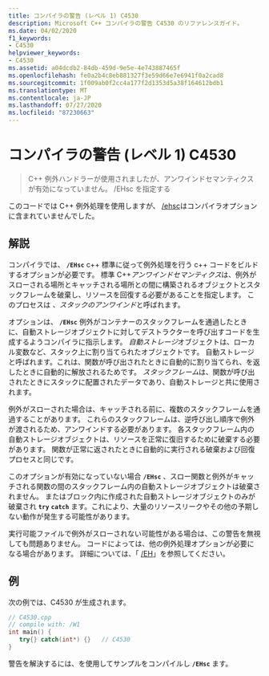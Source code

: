 ```yaml
---
title: コンパイラの警告 (レベル 1) C4530
description: Microsoft C++ コンパイラの警告 C4530 のリファレンスガイド。
ms.date: 04/02/2020
f1_keywords:
- C4530
helpviewer_keywords:
- C4530
ms.assetid: a04dcdb2-84db-459d-9e5e-4e743887465f
ms.openlocfilehash: fe0a2b4c8eb881327f3e59d66e7e6941f0a2cad8
ms.sourcegitcommit: 1f009ab0f2cc4a177f2d1353d5a38f164612bdb1
ms.translationtype: MT
ms.contentlocale: ja-JP
ms.lasthandoff: 07/27/2020
ms.locfileid: "87230663"
---
```

# <a name="compiler-warning-level-1-c4530"></a>コンパイラの警告 (レベル 1) C4530

> C++ 例外ハンドラーが使用されましたが、アンワインドセマンティクスが有効になっていません。 /EHsc を指定する

このコードでは C++ 例外処理を使用しますが、 [/ehsc](../../build/reference/eh-exception-handling-model.md)はコンパイラオプションに含まれていませんでした。

## <a name="remarks"></a>解説

コンパイラでは、 **`/EHsc`** c++ 標準に従って例外処理を行う c++ コードをビルドするオプションが必要です。 標準 C++*アンワインドセマンティクス*は、例外がスローされる場所とキャッチされる場所との間に構築されるオブジェクトとスタックフレームを破棄し、リソースを回復する必要があることを指定します。 このプロセスは *、スタックのアンワインド*と呼ばれます。

オプションは、 **`/EHsc`** 例外がコンテナーのスタックフレームを通過したときに、自動ストレージオブジェクトに対してデストラクターを呼び出すコードを生成するようコンパイラに指示します。 *自動ストレージ*オブジェクトは、ローカル変数など、スタック上に割り当てられたオブジェクトです。 自動ストレージと呼ばれます。これは、関数が呼び出されたときに自動的に割り当てられ、を返したときに自動的に解放されるためです。 *スタックフレーム*は、関数が呼び出されたときにスタックに配置されたデータであり、自動ストレージと共に使用されます。

例外がスローされた場合は、キャッチされる前に、複数のスタックフレームを通過することがあります。 これらのスタックフレームは、逆呼び出し順序で例外が渡されるため、アンワインドする必要があります。 各スタックフレーム内の自動ストレージオブジェクトは、リソースを正常に復旧するために破棄する必要があります。 関数が正常に返されたときに自動的に実行される破棄および回復プロセスと同じです。

このオプションが有効になっていない場合 **`/EHsc`** 、スロー関数と例外がキャッチされる関数の間のスタックフレーム内の自動ストレージオブジェクトは破棄されません。 またはブロック内に作成された自動ストレージオブジェクトのみが破棄され **`try`** **`catch`** ます。これにより、大量のリソースリークやその他の予期しない動作が発生する可能性があります。

実行可能ファイルで例外がスローされない可能性がある場合は、この警告を無視しても問題ありません。 コードによっては、他の例外処理オプションが必要になる場合があります。 詳細については、「 [/EH](../../build/reference/eh-exception-handling-model.md)」を参照してください。

## <a name="example"></a>例

次の例では、C4530 が生成されます。

```cpp
// C4530.cpp
// compile with: /W1
int main() {
   try{} catch(int*) {}   // C4530
}
```

警告を解決するには、を使用してサンプルをコンパイルし **`/EHsc`** ます。
